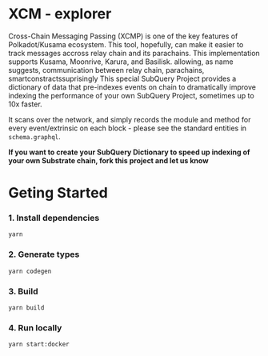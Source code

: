 # XCM - explorer 

Cross-Chain Messaging Passing (XCMP) is one of the key features of Polkadot/Kusama ecosystem. This tool, hopefully, can make it easier to track messages accross relay chain and its parachains. This implementation supports Kusama, Moonrive, Karura, and Basilisk.  allowing, as name suggests, communication between relay chain, parachains, smartconstractssuprisingly  This special SubQuery Project provides a dictionary of data that pre-indexes events on chain to dramatically improve indexing the performance of your own SubQuery Project, sometimes up to 10x faster.

It scans over the network, and simply records the module and method for every event/extrinsic on each block - please see the standard entities in `schema.graphql`.

**If you want to create your SubQuery Dictionary to speed up indexing of your own Substrate chain, fork this project and let us know**

# Geting Started
### 1. Install dependencies
```shell
yarn
```

### 2. Generate types
```shell
yarn codegen
```

### 3. Build
```shell
yarn build
```

### 4. Run locally
```shell
yarn start:docker
```
